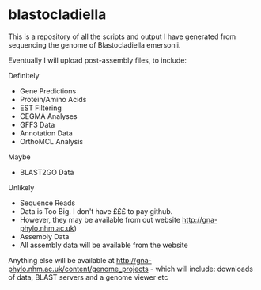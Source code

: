 blastocladiella
===============

This is a repository of all the scripts and output I have generated from sequencing the genome of Blastocladiella emersonii.


Eventually I will upload post-assembly files, to include:

Definitely
* Gene Predictions
* Protein/Amino Acids
* EST Filtering
* CEGMA Analyses
* GFF3 Data
* Annotation Data
* OrthoMCL Analysis

Maybe
* BLAST2GO Data

Unlikely
* Sequence Reads
 * Data is Too Big. I don't have £££ to pay github.
 * However, they may be available from out website http://gna-phylo.nhm.ac.uk)
* Assembly Data
 * All assembly data will be available from the website

Anything else will be available at http://gna-phylo.nhm.ac.uk/content/genome_projects - which will include: downloads of data, BLAST servers and a genome viewer etc
